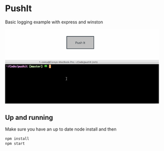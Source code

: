 # PushIt
Basic logging example with express and winston

![](demo.gif)

## Up and running
Make sure you have an up to date node install and then
```
npm install
npm start
```
